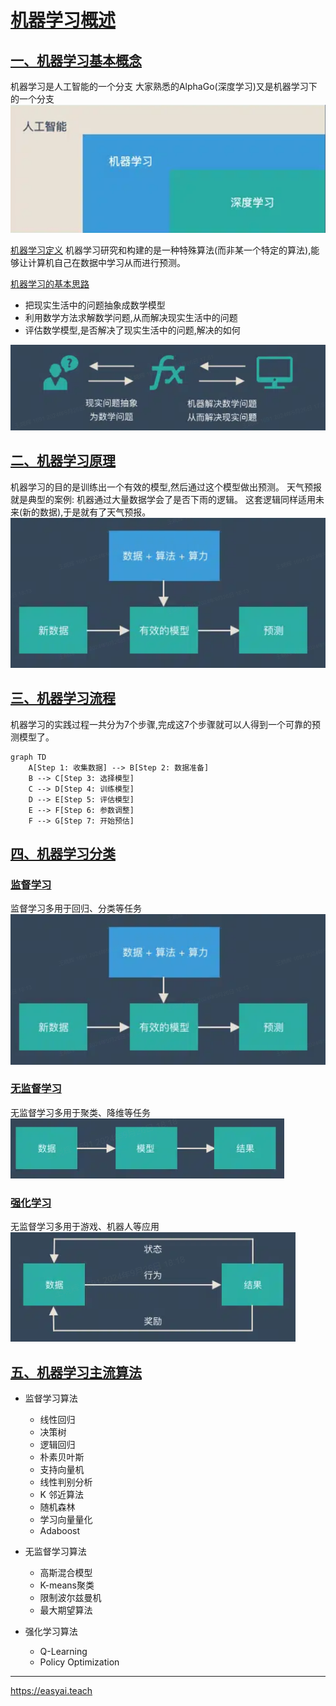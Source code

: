# [机器学习概述]()

## [一、机器学习基本概念]()
机器学习是人工智能的一个分支
大家熟悉的AlphaGo(深度学习)又是机器学习下的一个分支
![!\[\](../image/ml1.png)](../image/ml1.png)

[机器学习定义]()
机器学习研究和构建的是一种特殊算法(而非某一个特定的算法),能够让计算机自己在数据中学习从而进行预测。

[机器学习的基本思路]()
- 把现实生活中的问题抽象成数学模型
- 利用数学方法求解数学问题,从而解决现实生活中的问题
- 评估数学模型,是否解决了现实生活中的问题,解决的如何

![!\[\](../image/ml2.png)](../image/ml2.png)

## [二、机器学习原理]()
机器学习的目的是训练出一个有效的模型,然后通过这个模型做出预测。
天气预报就是典型的案例:
机器通过大量数据学会了是否下雨的逻辑。
这套逻辑同样适用未来(新的数据),于是就有了天气预报。
![!\[\](../image/ml3.png)](../image/ml3.png)


## [三、机器学习流程]()
机器学习的实践过程一共分为7个步骤,完成这7个步骤就可以人得到一个可靠的预测模型了。

```mermaid
graph TD
    A[Step 1: 收集数据] --> B[Step 2: 数据准备]
    B --> C[Step 3: 选择模型]
    C --> D[Step 4: 训练模型]
    D --> E[Step 5: 评估模型]
    E --> F[Step 6: 参数调整]
    F --> G[Step 7: 开始预估]
```
## [四、机器学习分类]()
### [监督学习]()
监督学习多用于回归、分类等任务
![!\[\](../image/ml3.png)](../image/ml3.png)
### [无监督学习]()
无监督学习多用于聚类、降维等任务
![!\[\](../image/ml4.png)](../image/ml4.png)
### [强化学习]()
无监督学习多用于游戏、机器人等应用
![Alt text](image.png)

## [五、机器学习主流算法]()

* 监督学习算法
  - 线性回归
  - 决策树
  - 逻辑回归
  - 朴素贝叶斯
  -  支持向量机
  - 线性判别分析
  - K 邻近算法
  - 随机森林
  - 学习向量量化
  - Adaboost

* 无监督学习算法
  - 高斯混合模型
  - K-means聚类
  - 限制波尔兹曼机
  - 最大期望算法

* 强化学习算法
  - Q-Learning
  - Policy Optimization

---------
https://easyai.teach